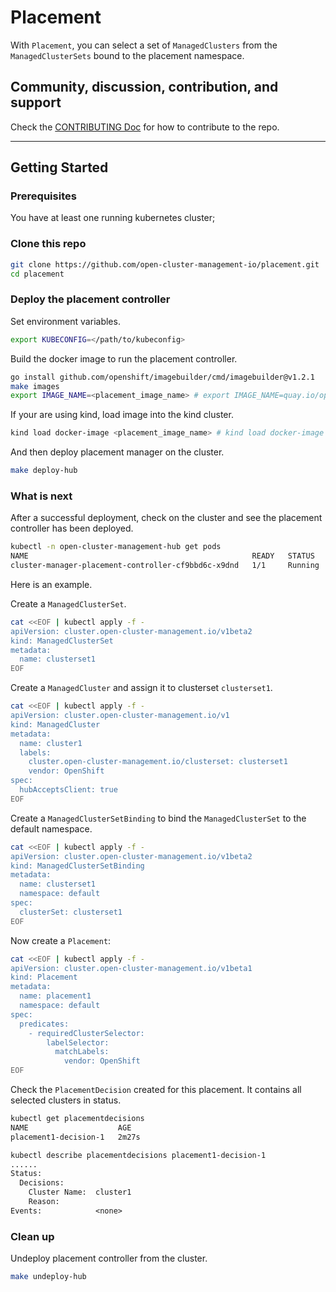 # Placement

With `Placement`, you can select a set of `ManagedClusters` from the `ManagedClusterSets` bound to the placement namespace.

## Community, discussion, contribution, and support

Check the [CONTRIBUTING Doc](CONTRIBUTING.md) for how to contribute to the repo.

<!--

You can reach the maintainers of this project at:

- [#xxx on Slack](https://slack.com/signin?redir=%2Fmessages%2Fxxx)

-->

------

## Getting Started

### Prerequisites

You have at least one running kubernetes cluster;

### Clone this repo

```sh
git clone https://github.com/open-cluster-management-io/placement.git
cd placement
```

### Deploy the placement controller

Set environment variables.

```sh
export KUBECONFIG=</path/to/kubeconfig>
```

Build the docker image to run the placement controller.

```sh
go install github.com/openshift/imagebuilder/cmd/imagebuilder@v1.2.1
make images
export IMAGE_NAME=<placement_image_name> # export IMAGE_NAME=quay.io/open-cluster-management/placement:latest
```

If your are using kind, load image into the kind cluster.

```sh
kind load docker-image <placement_image_name> # kind load docker-image quay.io/open-cluster-management/placement:latest
```

And then deploy placement manager on the cluster.

```sh
make deploy-hub
```

### What is next

After a successful deployment, check on the cluster and see the placement controller has been deployed.

```sh
kubectl -n open-cluster-management-hub get pods
NAME                                                  READY   STATUS    RESTARTS   AGE
cluster-manager-placement-controller-cf9bbd6c-x9dnd   1/1     Running   0          2m16s
```

Here is an example.

Create a `ManagedClusterSet`.

```sh
cat <<EOF | kubectl apply -f -
apiVersion: cluster.open-cluster-management.io/v1beta2
kind: ManagedClusterSet
metadata:
  name: clusterset1
EOF
```

Create a `ManagedCluster` and assign it to clusterset `clusterset1`.

```sh
cat <<EOF | kubectl apply -f -
apiVersion: cluster.open-cluster-management.io/v1
kind: ManagedCluster
metadata:
  name: cluster1
  labels:
    cluster.open-cluster-management.io/clusterset: clusterset1
    vendor: OpenShift
spec:
  hubAcceptsClient: true
EOF
```

Create a `ManagedClusterSetBinding` to bind the `ManagedClusterSet` to the default namespace.

```sh
cat <<EOF | kubectl apply -f -
apiVersion: cluster.open-cluster-management.io/v1beta2
kind: ManagedClusterSetBinding
metadata:
  name: clusterset1
  namespace: default
spec:
  clusterSet: clusterset1
EOF
```

Now create a `Placement`:

```sh
cat <<EOF | kubectl apply -f -
apiVersion: cluster.open-cluster-management.io/v1beta1
kind: Placement
metadata:
  name: placement1
  namespace: default
spec:
  predicates:
    - requiredClusterSelector:
        labelSelector:
          matchLabels:
            vendor: OpenShift
EOF
```

Check the `PlacementDecision` created for this placement. It contains all selected clusters in status.

```txt
kubectl get placementdecisions
NAME                    AGE
placement1-decision-1   2m27s

kubectl describe placementdecisions placement1-decision-1
......
Status:
  Decisions:
    Cluster Name:  cluster1
    Reason:
Events:            <none>
```

### Clean up

Undeploy placement controller from the cluster.

```sh
make undeploy-hub
```

<!--
## XXX References

If you have any further question about xxx, please refer to
[XXX help documentation](docs/xxx_help.md) for further information.
-->
